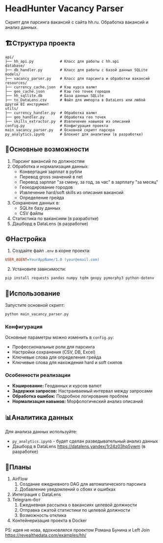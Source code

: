# HeadHunter Vacancy Parser
Скрипт для парсинга вакансий с сайта hh.ru. Обработка вакансий и анализ данных.

## 🏗️Структура проекта

```
api/
├── hh_api.py            # Класс для работы с hh.api
database/
├── db_handler.py        # Класс для работы с базой данных SQLite
models/
├── vacancy_parser.py    # Класс для парсинга и обработки вакансий
resources/
├── currency_cache.json  # Кэш курса валют
├── geo_cache.json       # Кэш гео точек городов
├── hh_sqllite.db        # База данных SQLite
├── to_DataLens.csv      # Файл для импорта в DataLens или любой другой BI инструмент
utils/
├── currency_handler.py  # Обработка валют
├── geo_handler.py       # Обработка гео точек
├── skills_extractor.py  # Извлечение навыков из описаний
config.py                # Конфигурация проекта
main_vacancy_parser.py   # Основной скрипт парсера
py_analytics.ipynb       # Блокнот для аналитики (в разработке)
```

## 🌟Основные возможности

1. Парсинг вакансий по должностям
2. Обработка и нормализация данных:
   - Конвертация зарплат в рубли
   - Перевод gross значений в net
   - Перевод зарплат "за смену, за год, за час" в зарплату "за месяц"
   - Геокодирование городов
   - Извлечение hard/soft skills из описания вакансий
   - Определение грейда
3. Сохранение данных в:
   - SQLite базу данных
   - CSV файлы
4. Статистика по вакансиям (в разработке)
5. Дашборд в DataLens (в разработке)

## ⚙️Настройка

1. Создайте файл `.env` в корне проекта:
```ini
USER_AGENT=YourAppName/1.0 (your@email.com)
```

2. Установите зависимости:
```bash
pip install requests pandas numpy tqdm geopy pymorphy3 python-dotenv
```

## 🚀Использование

Запустите основной скрипт:
```bash
python main_vacancy_parser.py
```

### Конфигурация
Основные параметры можно изменить в `config.py`:
- Профессиональные роли для парсинга
- Настройки сохранения (CSV, DB, Excel)
- Ключевые слова для определения грейда
- Ключевые слова для нахождения hard и soft скилов

### Особенности реализации
- **Кэширование:** Геоданных и курсов валют
- **Задержки запросов:** Настраиваемый интервал между запросами
- **Обработка ошибок:** Подробное логирование проблем
- **Нормализация навыков:** Морфологический анализ описаний

## 📊Аналитика данных
Для анализа данных используйте:
- `py_analytics.ipynb` - будет сделан разведывательный анализ данных
- Дашборд в DataLens https://datalens.yandex/1r24z03hp5ywm  (в разработке)

## 🚧Планы
1. AirFlow
	1. Создание ежедневного DAG для автоматического парсинга
	2. Добавление уведомлений о сбоях и ошибках
2. Интеграция с DataLens
3. Telegram-бот
	1. Ежедневная рассылка о вакансиях целевой должности
	2. Отправка сжатой статистики по целевой должности
	3. Возможность отклика
4. Контейнеризация проекта в Docker

PS: идея не нова, вдохновлялся проектом Романа Бунина и Left Join https://revealthedata.com/examples/hh/
